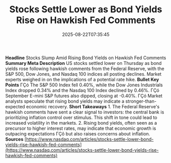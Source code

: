 ﻿---
title: "Stocks Settle Lower as Bond Yields Rise on Hawkish Fed Comments"
date: "2025-08-22T07:35:45"
category: "Markets"
summary: ""
slug: "stocks settle lower as bond yields rise on hawkish fed comme"
source_urls:
  - "https://www.nasdaq.com/articles/stocks-settle-lower-bond-yields-rise-hawkish-fed-comments"
seo:
  title: "Stocks Settle Lower as Bond Yields Rise on Hawkish Fed Comments | Hash n Hedge"
  description: ""
  keywords: ["news", "markets", "brief"]
---
**Headline** Stocks Slump Amid Rising Bond Yields on Hawkish Fed Comments  **Summary Meta Description** US stocks settled lower on Thursday as bond yields rose following hawkish comments from the Federal Reserve, with the S&P 500, Dow Jones, and Nasdaq 100 indices all posting declines. Market experts weighed in on the implications of a potential rate hike.  **Bullet Key Points**  ΓÇó The S&P 500 Index fell 0.40%, while the Dow Jones Industrials Index dropped 0.34% and the Nasdaq 100 Index declined by 0.46%. ΓÇó September E-mini S&P futures also dipped, closing at -0.40%. ΓÇó Market analysts speculate that rising bond yields may indicate a stronger-than-expected economic recovery.  **Short Takeaways**  1. The Federal Reserve's hawkish comments have sent a clear signal to investors: the central bank is prioritizing inflation control over stimulus. This shift in tone could lead to increased volatility in the markets. 2. Rising bond yields, often seen as a precursor to higher interest rates, may indicate that economic growth is outpacing expectations ΓÇô but also raises concerns about inflation.  **Sources** [https://www.nasdaq.com/articles/stocks-settle-lower-bond-yields-rise-hawkish-fed-comments](https://www.nasdaq.com/articles/stocks-settle-lower-bond-yields-rise-hawkish-fed-comments) 
